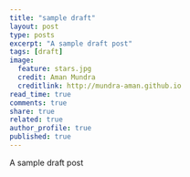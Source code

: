 ```yaml
---
title: "sample draft"
layout: post
type: posts
excerpt: "A sample draft post"
tags: [draft]
image:
  feature: stars.jpg
  credit: Aman Mundra
  creditlink: http://mundra-aman.github.io
read_time: true
comments: true
share: true
related: true
author_profile: true
published: true
---
```


A sample draft post



